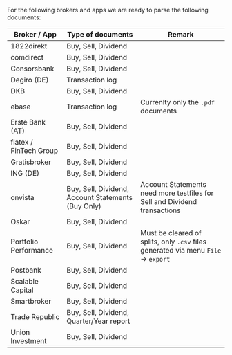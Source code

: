 For the following brokers and apps we are ready to parse the following documents:

| Broker / App           | Type of documents                        | Remark                                                                             |
| ---------------------- | ---------------------------------------- | ---------------------------------------------------------------------------------- |
| 1822direkt             | Buy, Sell, Dividend                      |                                                                                    |
| comdirect              | Buy, Sell, Dividend                      |                                                                                    |
| Consorsbank            | Buy, Sell, Dividend                      |                                                                                    |
| Degiro (DE)            | Transaction log                          |                                                                                    |
| DKB                    | Buy, Sell, Dividend                      |                                                                                    |
| ebase                  | Transaction log                          | Currenlty only the `.pdf` documents                                                |
| Erste Bank (AT)        | Buy, Sell, Dividend                      |                                                                                    |
| flatex / FinTech Group | Buy, Sell, Dividend                      |                                                                                    |
| Gratisbroker           | Buy, Sell, Dividend                      |                                                                                    |
| ING (DE)               | Buy, Sell, Dividend                      |                                                                                    |
| onvista                | Buy, Sell, Dividend, Account Statements (Buy Only)| Account Statements need more testfiles for Sell and Dividend transactions                                                                                    |
| Oskar                  | Buy, Sell, Dividend                      |                                                                                    |
| Portfolio Performance  | Buy, Sell, Dividend                      | Must be cleared of splits, only `.csv` files generated via menu `File` -> `export` |
| Postbank               | Buy, Sell, Dividend                      |                                                                                    |
| Scalable Capital       | Buy, Sell, Dividend                      |                                                                                    |
| Smartbroker            | Buy, Sell, Dividend                      |                                                                                    |
| Trade Republic         | Buy, Sell, Dividend, Quarter/Year report |                                                                                    |
| Union Investment       | Buy, Sell, Dividend                      |                                                                                    |
